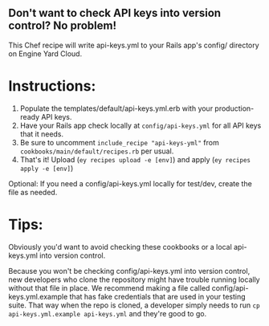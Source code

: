 Don't want to check API keys into version control? No problem!
--------------------------------------------------------------

This Chef recipe will write api-keys.yml to your Rails app's config/ directory on Engine Yard Cloud.

# Instructions:

1. Populate the templates/default/api-keys.yml.erb with your production-ready API keys.
2. Have your Rails app check locally at `config/api-keys.yml` for all API keys that it needs.
3. Be sure to uncomment `include_recipe "api-keys-yml"` from `cookbooks/main/default/recipes.rb` per usual.
4. That's it! Upload (`ey recipes upload -e [env]`) and apply (`ey recipes apply -e [env]`)

Optional: 
If you need a config/api-keys.yml locally for test/dev, create the file as needed. 

# Tips:

Obviously you'd want to avoid checking these cookbooks or a local api-keys.yml into version control. 

Because you won't be checking config/api-keys.yml into version control, new developers who clone the repository might have trouble running locally without that file in place. We recommend making a file called config/api-keys.yml.example that has fake credentials that are used in your testing suite. That way when the repo is cloned, a developer simply needs to run `cp api-keys.yml.example api-keys.yml` and they're good to go. 